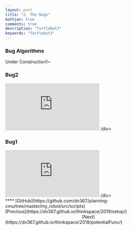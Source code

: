 ```yaml
---
layout: post
title: "2. The Bugs"
mathjax: true
comments: true
description: "Turtlebot3"
keywords: "Turtlebot3"
---  
```


### Bug Algorithms
Under Construction1~  

### Bug2  
<div class="video-container">
<iframe src="https://www.youtube.com/embed/CHuY9NROrJA" frameborder="0" allow="accelerometer; autoplay; encrypted-media; gyroscope; picture-in-picture" allowfullscreen></iframe>
 /div>  

### Bug1  

<div class="video-container">
<iframe src="https://www.youtube.com/embed/_q251ZH7kOk" frameborder="0" allow="accelerometer; autoplay; encrypted-media; gyroscope; picture-in-picture" allowfullscreen></iframe>
 /div>  

<br>
**</>** [GitHub](https://github.com/dv367/planning-cmu/tree/master/my_robot/src/scripts)
<br>
<div class="divider"></div>
[Previous](https://dv367.github.io/thinkspace/2019/setup/) &nbsp;&nbsp;&nbsp;&nbsp;&nbsp;&nbsp;&nbsp;&nbsp;&nbsp;&nbsp;&nbsp;&nbsp;&nbsp;&nbsp;&nbsp;&nbsp;&nbsp;&nbsp;&nbsp;&nbsp;&nbsp;&nbsp;&nbsp;&nbsp;&nbsp;&nbsp;&nbsp;&nbsp;&nbsp;&nbsp;&nbsp;&nbsp;&nbsp;&nbsp;&nbsp;&nbsp;&nbsp;&nbsp;&nbsp;&nbsp;&nbsp;&nbsp;&nbsp;&nbsp;&nbsp;&nbsp;&nbsp;&nbsp;&nbsp;&nbsp;&nbsp;&nbsp;&nbsp;&nbsp;&nbsp;&nbsp;&nbsp;&nbsp;&nbsp;&nbsp;&nbsp; [Next](https://dv367.github.io/thinkspace/2019/potentialFunc/)
<div class="divider"></div>

